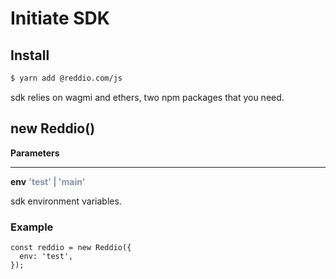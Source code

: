 # Initiate SDK

## Install

```sh
$ yarn add @reddio.com/js
```

sdk relies on wagmi and ethers, two npm packages that you need.

## new Reddio()

**Parameters**

---

**env** <strong style='color:#8792a2'>'test' | 'main'</strong>

sdk environment variables.

### Example

```tsx
const reddio = new Reddio({
  env: 'test',
});
```
